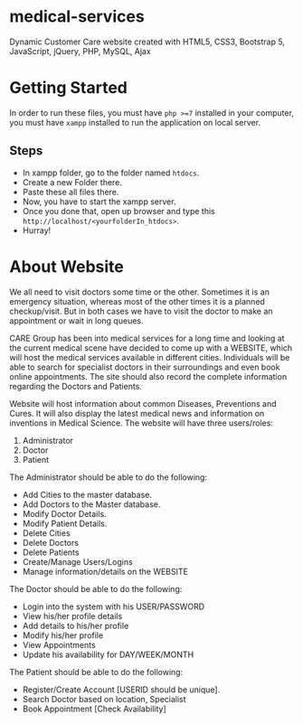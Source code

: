 # medical-services
Dynamic Customer Care website created with HTML5, CSS3, Bootstrap 5, JavaScript, jQuery, PHP, MySQL, Ajax

# Getting Started
In order to run these files, you must have `php >=7` installed in your computer, you must have `xampp` installed to run the application on local server.
## Steps
- In xampp folder, go to the folder named `htdocs`.
- Create a new Folder there.
- Paste these all files there.
- Now, you have to start the xampp server.
- Once you done that, open up browser and type this `http://localhost/<yourfolderIn_htdocs>`.
- Hurray!

# About Website
We all need to visit doctors some time or the other. Sometimes it is an emergency
situation, whereas most of the other times it is a planned checkup/visit. But in both
cases we have to visit the doctor to make an appointment or wait in long queues.

CARE Group has been into medical services for a long time and looking at the current
medical scene have decided to come up with a WEBSITE, which will host the medical
services available in different cities. Individuals will be able to search for specialist
doctors in their surroundings and even book online appointments.
The site should also record the complete information regarding the Doctors and
Patients.

Website will host information about common Diseases, Preventions and Cures. It will
also display the latest medical news and information on inventions in Medical Science.
The website will have three users/roles:
1) Administrator
2) Doctor
3) Patient

The Administrator should be able to do the following:
- Add Cities to the master database.
- Add Doctors to the Master database.
- Modify Doctor Details.
- Modify Patient Details.
- Delete Cities
- Delete Doctors
- Delete Patients
- Create/Manage Users/Logins
- Manage information/details on the WEBSITE

The Doctor should be able to do the following:
- Login into the system with his USER/PASSWORD
- View his/her profile details
- Add details to his/her profile
- Modify his/her profile
- View Appointments
- Update his availability for DAY/WEEK/MONTH

The Patient should be able to do the following:
- Register/Create Account [USERID should be unique].
- Search Doctor based on location, Specialist
- Book Appointment [Check Availability]



